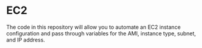 # EC2

The code in this repository will allow you to automate an EC2 instance configuration and pass through variables for the AMI, instance type, subnet, and IP address.